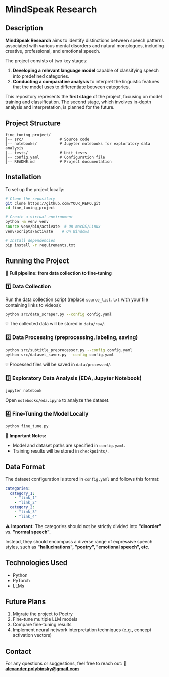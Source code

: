 # MindSpeak Research

## Description

**MindSpeak Research** aims to identify distinctions between speech patterns associated with various mental disorders and natural monologues, including creative, professional, and emotional speech.

The project consists of two key stages:

1. **Developing a relevant language model** capable of classifying speech into predefined categories.
2. **Conducting a comparative analysis** to interpret the linguistic features that the model uses to differentiate between categories.

This repository represents the **first stage** of the project, focusing on model training and classification. The second stage, which involves in-depth analysis and interpretation, is planned for the future.

## Project Structure

```
fine_tuning_project/
│-- src/                # Source code
│-- notebooks/          # Jupyter notebooks for exploratory data analysis
│-- tests/              # Unit tests
│-- config.yaml         # Configuration file
│-- README.md           # Project documentation
```

## Installation

To set up the project locally:

```bash
# Clone the repository
git clone https://github.com/YOUR_REPO.git
cd fine_tuning_project

# Create a virtual environment
python -m venv venv
source venv/bin/activate  # On macOS/Linux
venv\Scripts\activate    # On Windows

# Install dependencies
pip install -r requirements.txt
```

## Running the Project

🚀 **Full pipeline: from data collection to fine-tuning**

### 1️⃣ Data Collection

Run the data collection script (replace `source_list.txt` with your file containing links to videos):

```bash
python src/data_scraper.py --config config.yaml
```

💡 The collected data will be stored in `data/raw/`.

### 2️⃣ Data Processing (preprocessing, labeling, saving)

```bash
python src/subtitle_preprocessor.py --config config.yaml
python src/dataset_saver.py --config config.yaml
```

💡 Processed files will be saved in `data/processed/`.

### 3️⃣ Exploratory Data Analysis (EDA, Jupyter Notebook)

```bash
jupyter notebook
```

Open `notebooks/eda.ipynb` to analyze the dataset.

### 4️⃣ Fine-Tuning the Model Locally

```bash
python fine_tune.py
```

📌 **Important Notes:**

- Model and dataset paths are specified in `config.yaml`.
- Training results will be stored in `checkpoints/`.

## Data Format

The dataset configuration is stored in `config.yaml` and follows this format:

```yaml
categories:
  category_1:
    - "link_1"
    - "link_2"
  category_2:
    - "link_3"
    - "link_4"
```

⚠️ **Important:** The categories should not be strictly divided into **"disorder"** vs. **"normal speech".**&#x20;

Instead, they should encompass a diverse range of expressive speech styles, such as **"hallucinations", "poetry", "emotional speech", etc.**

## Technologies Used

- Python
- PyTorch
- LLMs

## Future Plans

1. Migrate the project to Poetry
2. Fine-tune multiple LLM models
3. Compare fine-tuning results
4. Implement neural network interpretation techniques (e.g., concept activation vectors)

## Contact

For any questions or suggestions, feel free to reach out:
📧 **[alexander.polybinsky@gmail.com](mailto\:alexander.polybinsky@gmail.com)**
